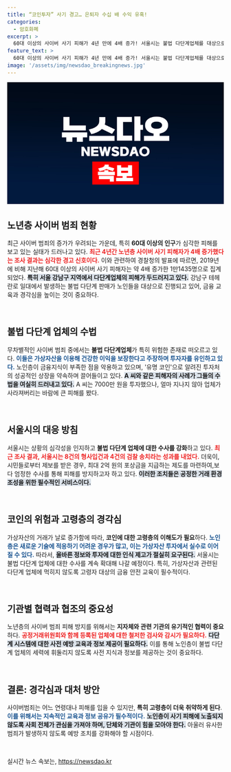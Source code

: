 ```yaml
---
title: “코인투자” 사기 경고… 은퇴자 수십 배 수익 유혹!
categories:
  - 암호화폐
excerpt: >
  60대 이상의 사이버 사기 피해가 4년 만에 4배 증가! 서울시는 불법 다단계업체를 대상으로 강력 수사를 예고하며, 제보 시 최대 2억 원의 포상금을 지급한다고 발표했습니다. 노후자금을 노린 사기 피해를 막기 위한 시민의 참여가 절실합니다!
feature_text: >
  60대 이상의 사이버 사기 피해가 4년 만에 4배 증가! 서울시는 불법 다단계업체를 대상으로 강력 수사를 예고하며, 제보 시 최대 2억 원의 포상금을 지급한다고 발표했습니다. 노후자금을 노린 사기 피해를 막기 위한 시민의 참여가 절실합니다!
image: '/assets/img/newsdao_breakingnews.jpg'
---
```


<p><img src="/assets/img/newsdao_breakingnews.jpg" alt="flaretime 속보" /></p>

<h2 data-ke-size="size26">노년층 사이버 범죄 현황</h2> 

<p data-ke-size="size16">최근 사이버 범죄의 증가가 우려되는 가운데, 특히 <b>60대 이상의 인구</b>가 심각한 피해를 보고 있는 실태가 드러나고 있다. <b><span style="color: #ee2323;">최근 4년간 노년층 사이버 사기 피해자가 4배 증가했다는 조사 결과는 심각한 경고 신호이다.</span></b> 이와 관련하여 경찰청의 발표에 따르면, 2019년에 비해 지난해 60대 이상의 사이버 사기 피해자는 약 4배 증가한 1만1435명으로 집계되었다. <b><span style="background-color: #21538527;">특히 서울 강남구 지역에서 다단계업체의 피해가 두드러지고 있다.</span></b> 강남구 테헤란로 일대에서 발생하는 불법 다단계 판매가 노인들을 대상으로 진행되고 있어, 금융 교육과 경각심을 높이는 것이 중요하다.</p>

<p data-ke-size="size16">&nbsp;</p>

<h2 data-ke-size="size26">불법 다단계 업체의 수법</h2> 

<p data-ke-size="size16">무차별적인 사이버 범죄 중에서는 <b>불법 다단계업체</b>가 특히 위험한 존재로 떠오르고 있다. <b><span style="color: #1a5490;">이들은 가상자산을 이용해 건강한 이익을 보장한다고 주장하며 투자자를 유인하고 있다.</span></b> 노인층이 금융지식이 부족한 점을 악용하고 있으며, '유명 코인'으로 알려진 투자처의 성공적인 상장을 약속하며 끌어들이고 있다. <b><span style="background-color: #21538527;">A 씨와 같은 피해자의 사례가 그들의 수법을 여실히 드러내고 있다.</span></b> A 씨는 7000만 원을 투자했으나, 얼마 지나지 않아 업체가 사라져버리는 바람에 큰 피해를 봤다.</p>

<p data-ke-size="size16">&nbsp;</p>

<h2 data-ke-size="size26">서울시의 대응 방침</h2>

<p data-ke-size="size16">서울시는 상황의 심각성을 인지하고 <b>불법 다단계 업체에 대한 수사를 강화</b>하고 있다. <b><span style="color: #ee2323;">최근 조사 결과, 서울시는 8건의 형사입건과 4건의 검찰 송치라는 성과를 내었다.</span></b> 더욱이, 시민들로부터 제보를 받은 경우, 최대 2억 원의 포상금을 지급하는 제도를 마련하여,보다 엄정한 수사를 통해 피해를 방지하고자 하고 있다. <b><span style="background-color: #21538527;">이러한 조치들은 공정한 거래 환경 조성을 위한 필수적인 서비스이다.</span></b></p>

<p data-ke-size="size16">&nbsp;</p>

<h2 data-ke-size="size26">코인의 위험과 고령층의 경각심</h2>

<p data-ke-size="size16">가상자산의 거래가 날로 증가함에 따라, <b>코인에 대한 고령층의 이해도가 필요</b>하다. <b><span style="color: #1a5490;">노인층은 새로운 기술에 적응하기 어려운 경우가 많고, 이는 가상자산 투자에서 실수로 이어질 수 있다.</span></b> 따라서, <b><span style="background-color: #21538527;">올바른 정보와 투자에 대한 인식 제고가 절실히 요구된다.</span></b> 서울시는 불법 다단계 업체에 대한 수사를 계속 확대해 나갈 예정이다. 특히, 가상자산과 관련된 다단계 업체에 먹히지 않도록 고령자 대상의 금융 안전 교육이 필수적이다.</p>

<p data-ke-size="size16">&nbsp;</p>

<h2 data-ke-size="size26">기관별 협력과 협조의 중요성</h2>

<p data-ke-size="size16">노년층의 사이버 범죄 피해 방지를 위해서는 <b>지자체와 관련 기관의 유기적인 협력이 중요</b>하다. <b><span style="color: #ee2323;">공정거래위원회와 함께 등록된 업체에 대한 철저한 검사와 감시가 필요하다.</span></b> <b><span style="background-color: #21538527;">다단계 시스템에 대한 사전 예방 교육과 정보 제공이 필요하다.</span></b> 이를 통해 노인층이 불법 다단계 업체의 세력에 휘둘리지 않도록 사전 지식과 정보를 제공하는 것이 중요하다.</p>

<p data-ke-size="size16">&nbsp;</p>

<h2 data-ke-size="size26">결론: 경각심과 대처 방안</h2>

<p data-ke-size="size16">사이버범죄는 어느 연령대나 피해를 입을 수 있지만, <b>특히 고령층이 더욱 취약하게 된다</b>. <b><span style="color: #1a5490;">이를 위해서는 지속적인 교육과 정보 공유가 필수적이다.</span></b> <b><span style="background-color: #21538527;">노인층이 사기 피해에 노출되지 않도록 사회 전체가 관심을 가져야 하며, 단체와 기관이 힘을 모아야 한다.</span></b> 아울러 유사한 범죄가 발생하지 않도록 예방 조치를 강화해야 할 시점이다.</p>

<p data-ke-size="size16">&nbsp;</p>
실시간 뉴스 속보는, <a href="https://newsdao.kr" rel="dofollow">https://newsdao.kr</a>


